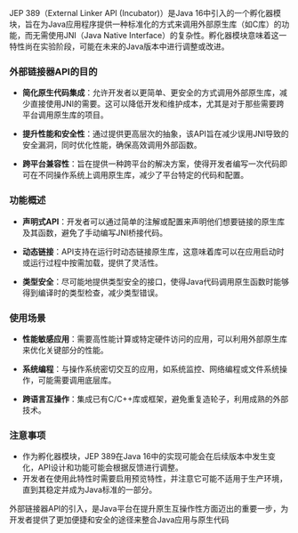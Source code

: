 JEP 389（External Linker API (Incubator)）是Java 16中引入的一个孵化器模块，旨在为Java应用程序提供一种标准化的方式来调用外部原生库（如C库）的功能，而无需使用JNI（Java Native Interface）的复杂性。孵化器模块意味着这一特性尚在实验阶段，可能在未来的Java版本中进行调整或改进。

### 外部链接器API的目的

- **简化原生代码集成**：允许开发者以更简单、更安全的方式调用外部原生库，减少直接使用JNI的需要。这可以降低开发和维护成本，尤其是对于那些需要跨平台调用原生库的项目。
    
- **提升性能和安全性**：通过提供更高层次的抽象，该API旨在减少误用JNI导致的安全漏洞，同时优化性能，确保高效调用外部函数。
    
- **跨平台兼容性**：旨在提供一种跨平台的解决方案，使得开发者编写一次代码即可在不同操作系统上调用原生库，减少了平台特定的代码和配置。
    

### 功能概述

- **声明式API**：开发者可以通过简单的注解或配置来声明他们想要链接的原生库及其函数，避免了手动编写JNI桥接代码。
    
- **动态链接**：API支持在运行时动态链接原生库，这意味着库可以在应用启动时或运行过程中按需加载，提供了灵活性。
    
- **类型安全**：尽可能地提供类型安全的接口，使得Java代码调用原生函数时能够得到编译时的类型检查，减少类型错误。
    

### 使用场景

- **性能敏感应用**：需要高性能计算或特定硬件访问的应用，可以利用外部原生库来优化关键部分的性能。
    
- **系统编程**：与操作系统密切交互的应用，如系统监控、网络编程或文件系统操作，可能需要调用底层库。
    
- **跨语言互操作**：集成已有C/C++库或框架，避免重复造轮子，利用成熟的外部技术。
    

### 注意事项

- 作为孵化器模块，JEP 389在Java 16中的实现可能会在后续版本中发生变化，API设计和功能可能会根据反馈进行调整。
- 开发者在使用此特性时需要启用预览特性，并注意它可能不适用于生产环境，直到其稳定并成为Java标准的一部分。

外部链接器API的引入，是Java平台在提升原生互操作性方面迈出的重要一步，为开发者提供了更加便捷和安全的途径来整合Java应用与原生代码